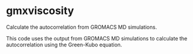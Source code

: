 # gmxviscosity
Calculate the autocorrelation from GROMACS MD simulations.

This code uses the output from GROMACS MD simulations to calculate the autocorrelation using the Green-Kubo equation.
